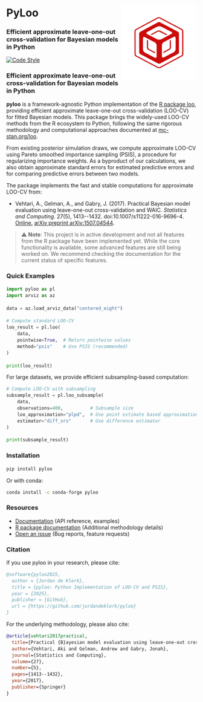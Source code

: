 # PyLoo <img src="./assets/logo.png" width="200" height="200" align="right" style="margin-top: -4px">

### Efficient approximate leave-one-out cross-validation for Bayesian models in Python

<!-- [![PyPI Downloads](https://img.shields.io/pypi/dm/pyloo.svg?label=Pypi%20downloads)](https://pypi.org/project/pyloo/) -->
<!-- [![Conda Downloads](https://img.shields.io/conda/dn/conda-forge/pyloo.svg?label=Conda%20downloads)](https://anaconda.org/conda-forge/pyloo) -->
<!-- [![Code Coverage](https://codecov.io/gh/jordandeklerk/pyloo/branch/main/graph/badge.svg)](https://codecov.io/gh/jordandeklerk/pyloo) -->
[![Code Style](https://img.shields.io/badge/code%20style-black-000000.svg)](https://github.com/ambv/black)


### Efficient approximate leave-one-out cross-validation for Bayesian models in Python

__pyloo__ is a framework-agnostic Python implementation of the [R package loo](https://github.com/stan-dev/loo), providing efficient approximate leave-one-out cross-validation (LOO-CV) for fitted Bayesian models. This package brings the widely-used LOO-CV methods from the R ecosystem to Python, following the same rigorous methodology and computational approaches documented at [mc-stan.org/loo](https://mc-stan.org/loo).

From existing posterior simulation draws, we compute approximate LOO-CV using Pareto smoothed importance sampling (PSIS), a procedure for regularizing importance weights. As a byproduct of our calculations, we also obtain approximate standard errors for estimated predictive errors and for comparing predictive errors between two models.

The package implements the fast and stable computations for approximate LOO-CV from:

* Vehtari, A., Gelman, A., and Gabry, J. (2017). Practical Bayesian model evaluation using leave-one-out cross-validation and WAIC. _Statistics and Computing_. 27(5), 1413--1432. doi:10.1007/s11222-016-9696-4. [Online](https://link.springer.com/article/10.1007/s11222-016-9696-4), [arXiv preprint arXiv:1507.04544](https://arxiv.org/abs/1507.04544).

> ⚠️ **Note**: This project is in active development and not all features from the R package have been implemented yet. While the core functionality is available, some advanced features are still being worked on. We recommend checking the documentation for the current status of specific features.

### Quick Examples

```python
import pyloo as pl
import arviz as az

data = az.load_arviz_data("centered_eight")

# Compute standard LOO-CV
loo_result = pl.loo(
    data,
    pointwise=True,  # Return pointwise values
    method="psis"    # Use PSIS (recommended)
)

print(loo_result)
```

For large datasets, we provide efficient subsampling-based computation:

```python
# Compute LOO-CV with subsampling
subsample_result = pl.loo_subsample(
    data,
    observations=400,          # Subsample size
    loo_approximation="plpd",  # Use point estimate based approximation
    estimator="diff_srs"       # Use difference estimator
)

print(subsample_result)
```

### Installation

```bash
pip install pyloo
```

Or with conda:

```bash
conda install -c conda-forge pyloo
```

### Resources

* [Documentation](https://pyloo.readthedocs.io/) (API reference, examples)
* [R package documentation](https://mc-stan.org/loo/reference/index.html) (Additional methodology details)
* [Open an issue](https://github.com/jordandeklerk/pyloo/issues) (Bug reports, feature requests)

### Citation

If you use pyloo in your research, please cite:

```bibtex
@software{pyloo2025,
  author = {Jordan de Klerk},
  title = {pyloo: Python Implementation of LOO-CV and PSIS},
  year = {2025},
  publisher = {GitHub},
  url = {https://github.com/jordandeklerk/pyloo}
}
```

For the underlying methodology, please also cite:

```bibtex
@article{vehtari2017practical,
  title={Practical {B}ayesian model evaluation using leave-one-out cross-validation and {WAIC}},
  author={Vehtari, Aki and Gelman, Andrew and Gabry, Jonah},
  journal={Statistics and Computing},
  volume={27},
  number={5},
  pages={1413--1432},
  year={2017},
  publisher={Springer}
}
